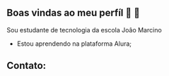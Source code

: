 ## Boas vindas ao meu perfíl  💙  🍒

Sou estudante de tecnologia da escola Joâo Marcino

- Estou aprendendo na plataforma Alura;

## Contato:
